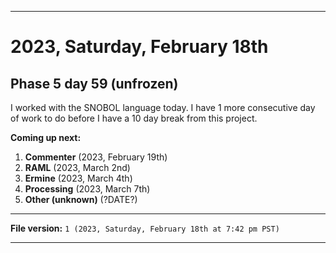 
***

# 2023, Saturday, February 18th

## Phase 5 day 59 (unfrozen)

I worked with the SNOBOL language today. I have 1 more consecutive day of work to do before I have a 10 day break from this project.

**Coming up next:**

1. **Commenter** (2023, February 19th)
2. **RAML** (2023, March 2nd)
3. **Ermine** (2023, March 4th)
4. **Processing** (2023, March 7th)
5. **Other (unknown)** (?DATE?)

<!-- Today wasn't planned to be a development day for new repositories. I am taking a temporary break from it to work on other projects. If I can gather more languages, I might start phase 4 (2022) earlier. <!-- Work is being done to get the [`Learn`](https://github.com/seanpm2001/Learn/) repository back up to date, as I couldn't keep up in the last 3 days of phase 3 of 2022. The current phase finished yesterday (2022, Tuesday, November 29th) new repositories are expected to start being created at an unknown time in 2022 December. !--> 

<!-- This is the end of phase 4 (2022) of the acceleration project for `seanpm2001/Learn`. !-->

***

**File version:** `1 (2023, Saturday, February 18th at 7:42 pm PST)`

***
